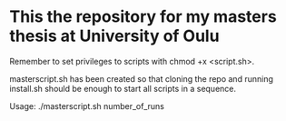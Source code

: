 # This the repository for my masters thesis at University of Oulu

Remember to set privileges to scripts with chmod +x <script.sh>.

masterscript.sh has been created so that cloning the repo and running install.sh should be enough to start all scripts in a sequence.

Usage: ./masterscript.sh number_of_runs
